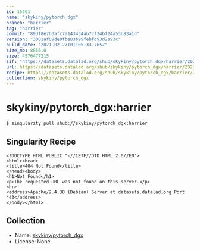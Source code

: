 ```yaml
---
id: 15601
name: "skykiny/pytorch_dgx"
branch: "harrier"
tag: "harrier"
commit: "89df8e7b3afc7a143434ab7cf24bf24a53b83a1d"
version: "3001af09de0fbe83b99febfd93d2a93c"
build_date: "2021-02-27T01:05:33.765Z"
size_mb: 8856.0
size: 4576477215
sif: "https://datasets.datalad.org/shub/skykiny/pytorch_dgx/harrier/2021-02-27-89df8e7b-3001af09/3001af09de0fbe83b99febfd93d2a93c.sif"
url: https://datasets.datalad.org/shub/skykiny/pytorch_dgx/harrier/2021-02-27-89df8e7b-3001af09/
recipe: https://datasets.datalad.org/shub/skykiny/pytorch_dgx/harrier/2021-02-27-89df8e7b-3001af09/Singularity
collection: skykiny/pytorch_dgx
---
```


# skykiny/pytorch_dgx:harrier

```bash
$ singularity pull shub://skykiny/pytorch_dgx:harrier
```

## Singularity Recipe

```singularity
<!DOCTYPE HTML PUBLIC "-//IETF//DTD HTML 2.0//EN">
<html><head>
<title>404 Not Found</title>
</head><body>
<h1>Not Found</h1>
<p>The requested URL was not found on this server.</p>
<hr>
<address>Apache/2.4.38 (Debian) Server at datasets.datalad.org Port 443</address>
</body></html>
```

## Collection

 - Name: [skykiny/pytorch_dgx](https://github.com/skykiny/pytorch_dgx)
 - License: None

